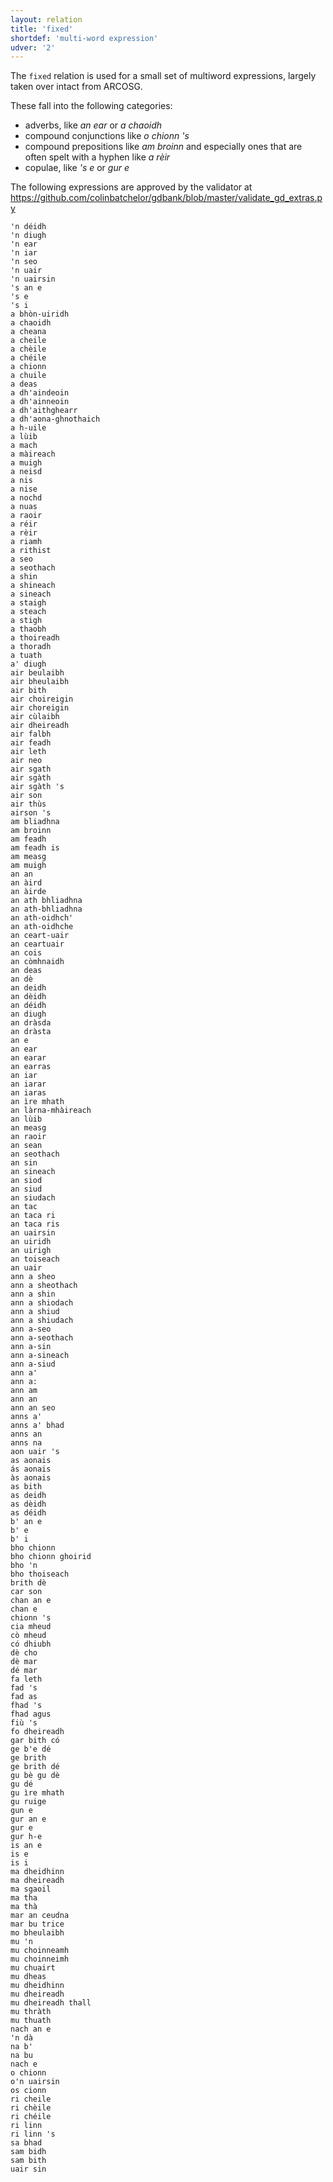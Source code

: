 ```yaml
---
layout: relation
title: 'fixed'
shortdef: 'multi-word expression'
udver: '2'
---
```


The `fixed` relation is used for a small set of multiword expressions, largely taken over intact from ARCOSG.

These fall into the following categories:
* adverbs, like _an ear_ or _a chaoidh_
* compound conjunctions like _o chionn 's_
* compound prepositions like _am broinn_ and especially ones that are often spelt with a hyphen like  _a rèir_
* copulae, like _'s e_ or _gur e_

The following expressions are approved by the validator at https://github.com/colinbatchelor/gdbank/blob/master/validate_gd_extras.py
~~~
'n déidh
'n diugh
'n ear
'n iar
'n seo
'n uair
'n uairsin
's an e
's e
's i
a bhòn-uiridh
a chaoidh
a cheana
a cheile
a chèile
a chéile
a chionn
a chuile
a deas
a dh'aindeoin
a dh'ainneoin
a dh'aithghearr
a dh'aona-ghnothaich
a h-uile
a lùib
a mach
a màireach
a muigh
a neisd
a nis
a nise
a nochd
a nuas
a raoir
a réir
a rèir
a riamh
a rithist
a seo
a seothach
a shin
a shineach
a sineach
a staigh
a steach
a stigh
a thaobh
a thoireadh
a thoradh
a tuath
a' diugh
air beulaibh
air bheulaibh
air bith
air choireigin
air choreigin
air cùlaibh
air dheireadh
air falbh
air feadh
air leth
air neo
air sgath
air sgàth
air sgàth 's
air son
air thùs
airson 's
am bliadhna
am broinn
am feadh
am feadh is
am measg
am muigh
an an
an àird
an àirde
an ath bhliadhna
an ath-bhliadhna
an ath-oidhch'
an ath-oidhche
an ceart-uair
an ceartuair
an cois
an còmhnaidh
an deas
an dè
an deidh
an dèidh
an déidh
an diugh
an dràsda
an dràsta
an e
an ear
an earar
an earras
an iar
an iarar
an iaras
an ìre mhath
an làrna-mhàireach
an lùib
an measg
an raoir
an sean
an seothach
an sin
an sineach
an siod
an siud
an siudach
an tac
an taca ri
an taca ris
an uairsin
an uiridh
an uirigh
an toiseach
an uair
ann a sheo
ann a sheothach
ann a shin
ann a shiodach
ann a shiud
ann a shiudach
ann a-seo
ann a-seothach
ann a-sin
ann a-sineach
ann a-siud
ann a'
ann a:
ann am
ann an
ann an seo
anns a'
anns a' bhad
anns an
anns na
aon uair 's
as aonais
ás aonais
às aonais
as bith
as deidh
as dèidh
as déidh
b' an e
b' e
b' i
bho chionn
bho chionn ghoirid
bho 'n
bho thoiseach
brith dè
car son
chan an e
chan e
chionn 's
cia mheud
cò mheud
có dhiubh
dè cho
dè mar
dé mar
fa leth
fad 's
fad as
fhad 's
fhad agus
fiù 's
fo dheireadh
gar bith có
ge b'e dé
ge brith
ge brith dé
gu bè gu dè
gu dé
gu ìre mhath
gu ruige
gun e
gur an e
gur e
gur h-e
is an e
is e
is i
ma dheidhinn
ma dheireadh
ma sgaoil
ma tha
ma thà
mar an ceudna
mar bu trice
mo bheulaibh
mu 'n
mu choinneamh
mu choinneimh
mu chuairt
mu dheas
mu dheidhinn
mu dheireadh
mu dheireadh thall
mu thràth
mu thuath
nach an e
'n dà
na b'
na bu
nach e
o chionn
o'n uairsin
os cionn
ri cheile
ri chèile
ri chéile
ri linn
ri linn 's
sa bhad
sam bidh
sam bith
uair sin
~~~